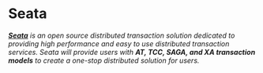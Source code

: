 # Seata



*[**Seata**](https://seata.io/en-us/index.html) is an open source distributed transaction solution dedicated to providing high performance and easy to use distributed transaction services. Seata will provide users with **AT, TCC, SAGA, and XA transaction models** to create a one-stop distributed solution for users.*

